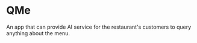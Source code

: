 # QMe
An app that can provide AI service for the restaurant's customers to query anything about the menu.
